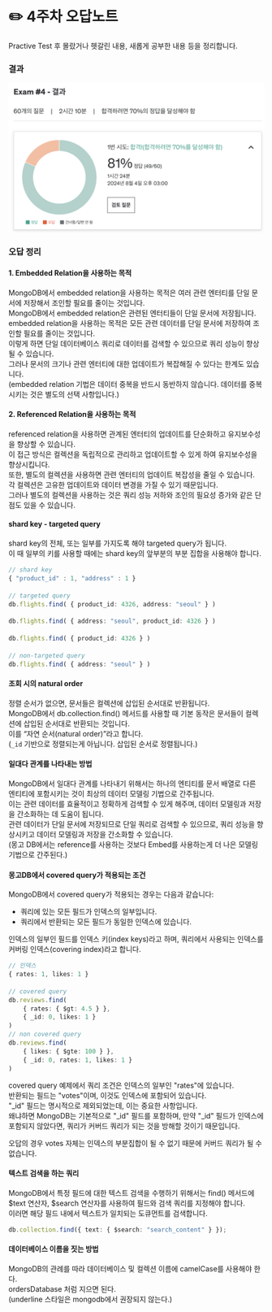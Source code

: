 # ✏️ 4주차 오답노트

Practive Test 후 몰랐거나 헷갈린 내용, 새롭게 공부한 내용 등을 정리합니다.

### 결과

![Alt text](./images/test4.png)

### 오답 정리

#### 1. Embedded Relation을 사용하는 목적

MongoDB에서 embedded relation을 사용하는 목적은 여러 관련 엔터티를 단일 문서에 저장해서 조인할 필요를 줄이는 것입니다.  
MongoDB에서 embedded relation은 관련된 엔터티들이 단일 문서에 저장됩니다.  
embedded relation을 사용하는 목적은 모든 관련 데이터를 단일 문서에 저장하여 조인할 필요를 줄이는 것입니다.  
이렇게 하면 단일 데이터베이스 쿼리로 데이터를 검색할 수 있으므로 쿼리 성능이 향상될 수 있습니다.  
그러나 문서의 크기나 관련 엔터티에 대한 업데이트가 복잡해질 수 있다는 한계도 있습니다.  
(embedded relation 기법은 데이터 중복을 반드시 동반하지 않습니다. 데이터를 중복시키는 것은 별도의 선택 사항입니다.)

#### 2. Referenced Relation을 사용하는 목적

referenced relation을 사용하면 관계된 엔터티의 업데이트를 단순화하고 유지보수성을 향상할 수 있습니다.  
이 접근 방식은 컬렉션을 독립적으로 관리하고 업데이트할 수 있게 하여 유지보수성을 향상시킵니다.  
또한, 별도의 컬렉션을 사용하면 관련 엔터티의 업데이트 복잡성을 줄일 수 있습니다.  
각 컬렉션은 고유한 업데이트와 데이터 변경을 가질 수 있기 때문입니다.  
그러나 별도의 컬렉션을 사용하는 것은 쿼리 성능 저하와 조인의 필요성 증가와 같은 단점도 있을 수 있습니다.

#### shard key - targeted query

shard key의 전체, 또는 일부를 가지도록 해야 targeted query가 됩니다.  
이 때 일부의 키를 사용할 때에는 shard key의 앞부분의 부분 집합을 사용해야 합니다.

```ts
// shard key
{ "product_id" : 1, "address" : 1 }

// targeted query
db.flights.find( { product_id: 4326, address: "seoul" } )

db.flights.find( { address: "seoul", product_id: 4326 } )

db.flights.find( { product_id: 4326 } )

// non-targeted query
db.flights.find( { address: "seoul" } )
```

#### 조회 시의 natural order

정렬 순서가 없으면, 문서들은 컬렉션에 삽입된 순서대로 반환됩니다.  
MongoDB에서 db.collection.find() 메서드를 사용할 때 기본 동작은 문서들이 컬렉션에 삽입된 순서대로 반환되는 것입니다.  
이를 “자연 순서(natural order)”라고 합니다.  
(`_id` 기반으로 정렬되는게 아닙니다. 삽입된 순서로 정렬됩니다.)

#### 일대다 관계를 나타내는 방법

MongoDB에서 일대다 관계를 나타내기 위해서는 하나의 엔티티를 문서 배열로 다른 엔티티에 포함시키는 것이 최상의 데이터 모델링 기법으로 간주됩니다.  
이는 관련 데이터를 효율적이고 정확하게 검색할 수 있게 해주며, 데이터 모델링과 저장을 간소화하는 데 도움이 됩니다.  
관련 데이터가 단일 문서에 저장되므로 단일 쿼리로 검색할 수 있으므로, 쿼리 성능을 향상시키고 데이터 모델링과 저장을 간소화할 수 있습니다.  
(몽고 DB에서는 reference를 사용하는 것보다 Embed를 사용하는게 더 나은 모델링 기법으로 간주된다.)

#### 몽고DB에서 covered query가 적용되는 조건

MongoDB에서 covered query가 적용되는 경우는 다음과 같습니다:

- 쿼리에 있는 모든 필드가 인덱스의 일부입니다.
- 쿼리에서 반환되는 모든 필드가 동일한 인덱스에 있습니다.

인덱스의 일부인 필드를 인덱스 키(index keys)라고 하며, 쿼리에서 사용되는 인덱스를 커버링 인덱스(covering index)라고 합니다.

```ts
// 인덱스
{ rates: 1, likes: 1 }

// covered query
db.reviews.find(
    { rates: { $gt: 4.5 } },
    { _id: 0, likes: 1 }
)
// non covered query
db.reviews.find(
    { likes: { $gte: 100 } },
    { _id: 0, rates: 1, likes: 1 }
)
```

covered query 예제에서 쿼리 조건은 인덱스의 일부인 "rates"에 있습니다.  
반환되는 필드는 "votes"이며, 이것도 인덱스에 포함되어 있습니다.  
 "\_id" 필드는 명시적으로 제외되었는데, 이는 중요한 사항입니다.  
왜냐하면 MongoDB는 기본적으로 "\_id" 필드를 포함하며, 만약 "\_id" 필드가 인덱스에 포함되지 않았다면, 쿼리가 커버드 쿼리가 되는 것을 방해할 것이기 때문입니다.

오답의 경우 votes 자체는 인덱스의 부분집합이 될 수 없기 때문에 커버드 쿼리가 될 수 없습니다.

#### 텍스트 검색을 하는 쿼리

MongoDB에서 특정 필드에 대한 텍스트 검색을 수행하기 위해서는 find() 메서드에 $text 연산자, $search 연산자를 사용하여 필드와 검색 쿼리를 지정해야 합니다.  
이러면 해당 필드 내에서 텍스트가 일치되는 도큐먼트를 검색합니다.

```ts
db.collection.find({ text: { $search: "search_content" } });
```

#### 데이터베이스 이름을 짓는 방법

MongoDB의 관례를 따라 데이터베이스 및 컬렉션 이름에 camelCase를 사용해야 한다.  
ordersDatabase 처럼 지으면 된다.  
(underline 스타일은 mongodb에서 권장되지 않는다.)
